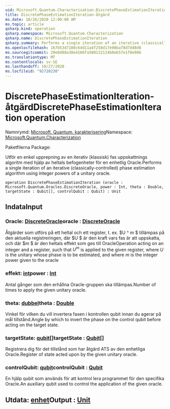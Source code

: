 ```yaml
---
uid: Microsoft.Quantum.Characterization.DiscretePhaseEstimationIteration
title: DiscretePhaseEstimationIteration-åtgärd
ms.date: 10/26/2020 12:00:00 AM
ms.topic: article
qsharp.kind: operation
qsharp.namespace: Microsoft.Quantum.Characterization
qsharp.name: DiscretePhaseEstimationIteration
qsharp.summary: Performs a single iteration of an iterative (classically-controlled) phase estimation algorithm using integer powers of a unitary oracle.
ms.openlocfilehash: 167b53d7108c64d11a4f258d17e90ba78d7dd8d8
ms.sourcegitcommit: 29e0d88a30e4166fa580132124b0eb57e1f0e986
ms.translationtype: MT
ms.contentlocale: sv-SE
ms.lasthandoff: 10/27/2020
ms.locfileid: "92728230"
---
```

# <a name="discretephaseestimationiteration-operation"></a><span data-ttu-id="dc6cb-102">DiscretePhaseEstimationIteration-åtgärd</span><span class="sxs-lookup"><span data-stu-id="dc6cb-102">DiscretePhaseEstimationIteration operation</span></span>

<span data-ttu-id="dc6cb-103">Namnrymd: [Microsoft. Quantum. karakterisering](xref:Microsoft.Quantum.Characterization)</span><span class="sxs-lookup"><span data-stu-id="dc6cb-103">Namespace: [Microsoft.Quantum.Characterization](xref:Microsoft.Quantum.Characterization)</span></span>

<span data-ttu-id="dc6cb-104">Paketfilerna [](https://nuget.org/packages/)</span><span class="sxs-lookup"><span data-stu-id="dc6cb-104">Package: [](https://nuget.org/packages/)</span></span>


<span data-ttu-id="dc6cb-105">Utför en enkel upprepning av en iterativ (klassisk) fas uppskattnings algoritm med hjälp av heltals befogenheter för en enhetlig Oracle.</span><span class="sxs-lookup"><span data-stu-id="dc6cb-105">Performs a single iteration of an iterative (classically-controlled) phase estimation algorithm using integer powers of a unitary oracle.</span></span>

```qsharp
operation DiscretePhaseEstimationIteration (oracle : Microsoft.Quantum.Oracles.DiscreteOracle, power : Int, theta : Double, targetState : Qubit[], controlQubit : Qubit) : Unit
```


## <a name="input"></a><span data-ttu-id="dc6cb-106">Indata</span><span class="sxs-lookup"><span data-stu-id="dc6cb-106">Input</span></span>

### <a name="oracle--discreteoracle"></a><span data-ttu-id="dc6cb-107">Oracle: [DiscreteOracle](xref:Microsoft.Quantum.Oracles.DiscreteOracle)</span><span class="sxs-lookup"><span data-stu-id="dc6cb-107">oracle : [DiscreteOracle](xref:Microsoft.Quantum.Oracles.DiscreteOracle)</span></span>

<span data-ttu-id="dc6cb-108">Åtgärder som utförs på ett heltal och ett register, t. ex. $U ^ m $ tillämpas på den aktuella registreringen, där $U $ är den kraft vars fas är att uppskatta, och där $m $ är den heltals effekt som ges till Oracle</span><span class="sxs-lookup"><span data-stu-id="dc6cb-108">Operation acting on an integer and a register, such that $U^m$ is applied to the given register, where $U$ is the unitary whose phase is to be estimated, and where $m$ is the integer power given to the oracle</span></span>


### <a name="power--int"></a><span data-ttu-id="dc6cb-109">effekt: [int](xref:microsoft.quantum.lang-ref.int)</span><span class="sxs-lookup"><span data-stu-id="dc6cb-109">power : [Int](xref:microsoft.quantum.lang-ref.int)</span></span>

<span data-ttu-id="dc6cb-110">Antal gånger som den erhållna Oracle-gruppen ska tillämpas.</span><span class="sxs-lookup"><span data-stu-id="dc6cb-110">Number of times to apply the given unitary oracle.</span></span>


### <a name="theta--double"></a><span data-ttu-id="dc6cb-111">theta: [dubbel](xref:microsoft.quantum.lang-ref.double)</span><span class="sxs-lookup"><span data-stu-id="dc6cb-111">theta : [Double](xref:microsoft.quantum.lang-ref.double)</span></span>

<span data-ttu-id="dc6cb-112">Vinkel för vilken du vill invertera fasen i kontrollen qubit innan du agerar på mål tillstånd.</span><span class="sxs-lookup"><span data-stu-id="dc6cb-112">Angle by which to invert the phase on the control qubit before acting on the target state.</span></span>


### <a name="targetstate--qubit"></a><span data-ttu-id="dc6cb-113">targetState: [qubit](xref:microsoft.quantum.lang-ref.qubit)[]</span><span class="sxs-lookup"><span data-stu-id="dc6cb-113">targetState : [Qubit](xref:microsoft.quantum.lang-ref.qubit)[]</span></span>

<span data-ttu-id="dc6cb-114">Registrera dig för det tillstånd som har åtgärd ATS av den enhetliga Oracle.</span><span class="sxs-lookup"><span data-stu-id="dc6cb-114">Register of state acted upon by the given unitary oracle.</span></span>


### <a name="controlqubit--qubit"></a><span data-ttu-id="dc6cb-115">controlQubit: [qubit](xref:microsoft.quantum.lang-ref.qubit)</span><span class="sxs-lookup"><span data-stu-id="dc6cb-115">controlQubit : [Qubit](xref:microsoft.quantum.lang-ref.qubit)</span></span>

<span data-ttu-id="dc6cb-116">En hjälp qubit som används för att kontrol lera programmet för den specifika Oracle.</span><span class="sxs-lookup"><span data-stu-id="dc6cb-116">An auxiliary qubit used to control the application of the given oracle.</span></span>



## <a name="output--unit"></a><span data-ttu-id="dc6cb-117">Utdata: [enhet](xref:microsoft.quantum.lang-ref.unit)</span><span class="sxs-lookup"><span data-stu-id="dc6cb-117">Output : [Unit](xref:microsoft.quantum.lang-ref.unit)</span></span>

